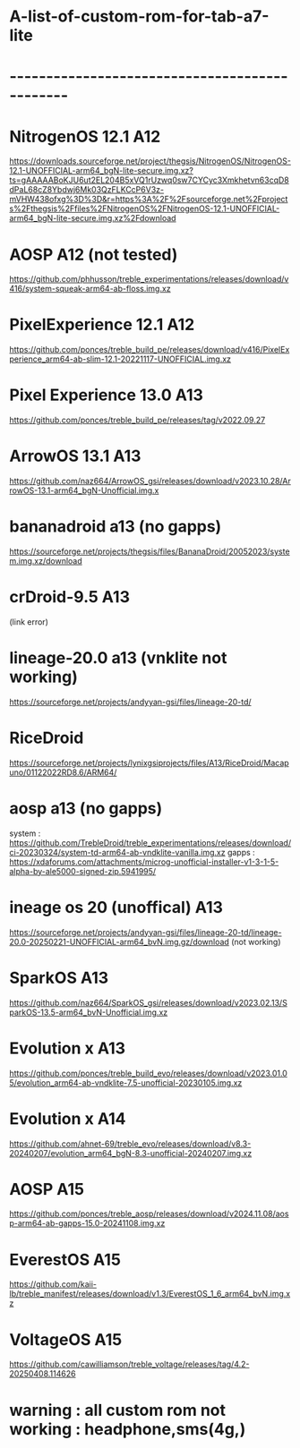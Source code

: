 # A-list-of-custom-rom-for-tab-a7-lite
# ----------------------------------------------
# NitrogenOS 12.1 A12
https://downloads.sourceforge.net/project/thegsis/NitrogenOS/NitrogenOS-12.1-UNOFFICIAL-arm64_bgN-lite-secure.img.xz?ts=gAAAAABoKJU6ut2EL204B5xVQ1rUzwq0sw7CYCyc3Xmkhetvn63cqD8dPaL68cZ8Ybdwj6Mk03QzFLKCcP6V3z-mVHW438ofxg%3D%3D&r=https%3A%2F%2Fsourceforge.net%2Fprojects%2Fthegsis%2Ffiles%2FNitrogenOS%2FNitrogenOS-12.1-UNOFFICIAL-arm64_bgN-lite-secure.img.xz%2Fdownload
# AOSP A12 (not tested)
https://github.com/phhusson/treble_experimentations/releases/download/v416/system-squeak-arm64-ab-floss.img.xz 
# PixelExperience 12.1 A12
https://github.com/ponces/treble_build_pe/releases/download/v416/PixelExperience_arm64-ab-slim-12.1-20221117-UNOFFICIAL.img.xz
# Pixel Experience 13.0 A13
https://github.com/ponces/treble_build_pe/releases/tag/v2022.09.27
# ArrowOS 13.1 A13
https://github.com/naz664/ArrowOS_gsi/releases/download/v2023.10.28/ArrowOS-13.1-arm64_bgN-Unofficial.img.x
# bananadroid a13 (no gapps)
https://sourceforge.net/projects/thegsis/files/BananaDroid/20052023/system.img.xz/download
# crDroid-9.5 A13 
 (link error)
# lineage-20.0 a13 (vnklite not working)
  https://sourceforge.net/projects/andyyan-gsi/files/lineage-20-td/
# RiceDroid
 https://sourceforge.net/projects/lynixgsiprojects/files/A13/RiceDroid/Macapuno/01122022RD8.6/ARM64/
# aosp a13 (no gapps)
system : https://github.com/TrebleDroid/treble_experimentations/releases/download/ci-20230324/system-td-arm64-ab-vndklite-vanilla.img.xz
gapps : https://xdaforums.com/attachments/microg-unofficial-installer-v1-3-1-5-alpha-by-ale5000-signed-zip.5941995/
# ineage os 20 (unoffical) A13
https://sourceforge.net/projects/andyyan-gsi/files/lineage-20-td/lineage-20.0-20250221-UNOFFICIAL-arm64_bvN.img.gz/download  (not working)
# SparkOS A13
https://github.com/naz664/SparkOS_gsi/releases/download/v2023.02.13/SparkOS-13.5-arm64_bvN-Unofficial.img.xz
# Evolution x A13
https://github.com/ponces/treble_build_evo/releases/download/v2023.01.05/evolution_arm64-ab-vndklite-7.5-unofficial-20230105.img.xz
# Evolution x A14
https://github.com/ahnet-69/treble_evo/releases/download/v8.3-20240207/evolution_arm64_bgN-8.3-unofficial-20240207.img.xz
# AOSP A15
https://github.com/ponces/treble_aosp/releases/download/v2024.11.08/aosp-arm64-ab-gapps-15.0-20241108.img.xz
# EverestOS A15
https://github.com/kaii-lb/treble_manifest/releases/download/v1.3/EverestOS_1_6_arm64_bvN.img.xz
# VoltageOS A15
https://github.com/cawilliamson/treble_voltage/releases/tag/4.2-20250408.114626

# warning : all custom rom not working : headphone,sms(4g,)
